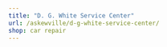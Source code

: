 ```yaml
---
title: "D. G. White Service Center"
url: /askewville/d-g-white-service-center/
shop: car repair
---
```

